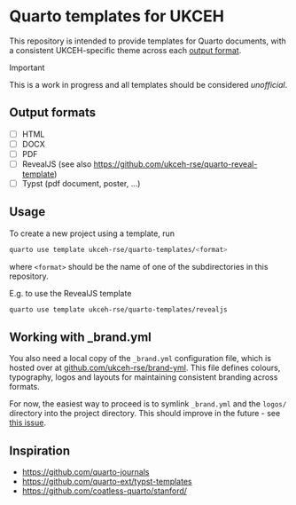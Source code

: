 # Quarto templates for UKCEH

This repository is intended to provide templates for Quarto documents, with a consistent UKCEH-specific theme across each [output format](#output-formats).

> [!IMPORTANT]
> This is a work in progress and all templates should be considered _unofficial_.


## Output formats

- [ ] HTML
- [ ] DOCX
- [ ] PDF
- [ ] RevealJS (see also https://github.com/ukceh-rse/quarto-reveal-template)
- [ ] Typst (pdf document, poster, ...)

## Usage

To create a new project using a template, run

```sh
quarto use template ukceh-rse/quarto-templates/<format>
```

where `<format>` should be the name of one of the subdirectories in this repository.

E.g. to use the RevealJS template

```sh
quarto use template ukceh-rse/quarto-templates/revealjs
```

## Working with _brand.yml

You also need a local copy of the `_brand.yml` configuration file, which is hosted over at [github.com/ukceh-rse/brand-yml](https://github.com/ukceh-rse/brand-yml).
This file defines colours, typography, logos and layouts for maintaining consistent branding across formats.

For now, the easiest way to proceed is to symlink `_brand.yml` and the `logos/` directory into the project directory. This should improve in the future - see [this issue](https://github.com/ukceh-rse/quarto-templates/issues/1).


## Inspiration

- https://github.com/quarto-journals
- https://github.com/quarto-ext/typst-templates
- https://github.com/coatless-quarto/stanford/

